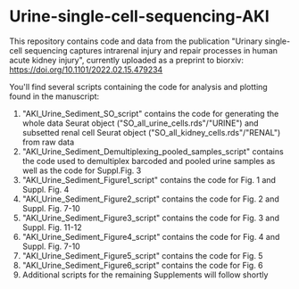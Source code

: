 # Urine-single-cell-sequencing-AKI

This repository contains code and data from the publication "Urinary single-cell sequencing captures intrarenal injury and repair processes in human acute kidney injury", currently uploaded as a preprint to biorxiv: https://doi.org/10.1101/2022.02.15.479234 

You'll find several scripts containing the code for analysis and plotting found in the manuscript:

1) "AKI_Urine_Sediment_SO_script" contains the code for generating the whole data Seurat object ("SO_all_urine_cells.rds"/"URINE") and subsetted renal cell Seurat object ("SO_all_kidney_cells.rds"/"RENAL") from raw data
2) "AKI_Urine_Sediment_Demultiplexing_pooled_samples_script" contains the code used to demultiplex barcoded and pooled urine samples as well as the code for Suppl.Fig. 3
3) "AKI_Urine_Sediment_Figure1_script" contains the code for Fig. 1 and Suppl. Fig. 4
4) "AKI_Urine_Sediment_Figure2_script" contains the code for Fig. 2 and Suppl. Fig. 7-10
5) "AKI_Urine_Sediment_Figure3_script" contains the code for Fig. 3 and Suppl. Fig. 11-12
6) "AKI_Urine_Sediment_Figure4_script" contains the code for Fig. 4 and Suppl. Fig. 7-10
7) "AKI_Urine_Sediment_Figure5_script" contains the code for Fig. 5 
8) "AKI_Urine_Sediment_Figure6_script" contains the code for Fig. 6 
9) Additional scripts for the remaining Supplements will follow shortly
